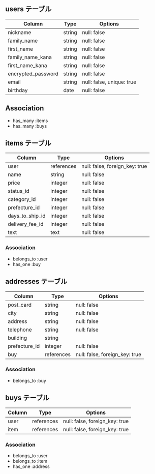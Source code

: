 ## users テーブル

| Column             | Type   | Options                   |
| ------------------ | ------ | ------------------------- |
| nickname           | string | null: false               |
| family_name        | string | null: false               |
| first_name         | string | null: false               |
| family_name_kana   | string | null: false               |
| first_name_kana    | string | null: false               |
| encrypted_password | string | null: false               |
| email              | string | null: false, unique: true |
| birthday           | date   | null: false               |

## Association
- has_many :items
- has_many :buys


## items テーブル

| Column          | Type       | Options                        |
| --------------- | ---------- | ------------------------------ |
| user            | references | null: false, foreign_key: true |
| name            | string     | null: false                    |
| price           | integer    | null: false                    |
| status_id       | integer    | null: false                    |
| category_id     | integer    | null: false                    |
| prefecture_id   | integer    | null: false                    |
| days_to_ship_id | integer    | null: false                    |
| delivery_fee_id | integer    | null: false                    |
| text            | text       | null: false                    |


### Association 
- belongs_to :user
- has_one :buy


## addresses テーブル

| Column        | Type       | Options                        |
| ------------- | ---------- | ------------------------------ |
| post_card     | string     | null: false                    |
| city          | string     | null: false                    |
| address       | string     | null: false                    |
| telephone     | string     | null: false                    |
| building      | string     |                                |
| prefecture_id | integer    | null: false                    |
| buy           | references | null: false, foreign_key: true |


### Association
- belongs_to :buy


## buys テーブル

| Column | Type       | Options                        |
| ------ | ---------- | ------------------------------ |
| user   | references | null: false, foreign_key: true |
| item   | references | null: false, foreign_key: true |

### Association
  - belongs_to :user
  - belongs_to :item
  - has_one :address